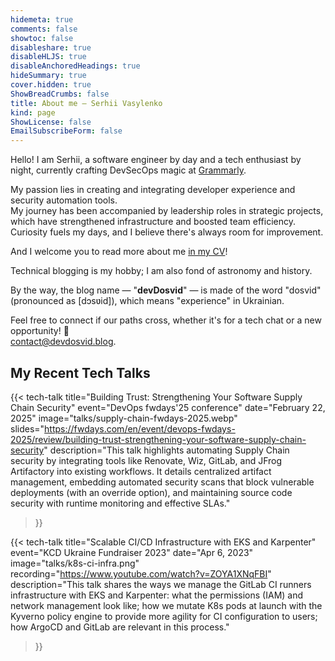 ```yaml
---
hidemeta: true
comments: false
showtoc: false
disableshare: true
disableHLJS: true
disableAnchoredHeadings: true
hideSummary: true
cover.hidden: true
ShowBreadCrumbs: false
title: About me — Serhii Vasylenko
kind: page
ShowLicense: false
EmailSubscribeForm: false
---
```


Hello! I am Serhii, a software engineer by day and a tech enthusiast by night, currently crafting DevSecOps magic at [Grammarly](https://www.grammarly.com/).

My passion lies in creating and integrating developer experience and security automation tools.\
My journey has been accompanied by leadership roles in strategic projects, which have strengthened infrastructure and boosted team efficiency.\
Curiosity fuels my days, and I believe there's always room for improvement.

And I welcome you to read more about me [in my CV](/cv)!

Technical blogging is my hobby; I am also fond of astronomy and history.

By the way, the blog name — "**devDosvid**" — is made of the word "dosvid" (pronounced as [dɔsʋid]), which means "experience" in Ukrainian. 

Feel free to connect if our paths cross, whether it's for a tech chat or a new opportunity! 🙌\
[contact@devdosvid.blog](mailto:contact@devdosvid.blog).


## My Recent Tech Talks

{{< tech-talk
    title="Building Trust: Strengthening Your Software Supply Chain Security"
    event="DevOps fwdays'25 conference"
    date="February 22, 2025"
    image="talks/supply-chain-fwdays-2025.webp"
    slides="https://fwdays.com/en/event/devops-fwdays-2025/review/building-trust-strengthening-your-software-supply-chain-security"
    description="This talk highlights automating Supply Chain security by integrating tools like Renovate, Wiz, GitLab, and JFrog Artifactory into existing workflows. It details centralized artifact management, embedding automated security scans that block vulnerable deployments (with an override option), and maintaining source code security with runtime monitoring and effective SLAs."
>}}

{{< tech-talk
    title="Scalable CI/CD Infrastructure with EKS and Karpenter"
    event="KCD Ukraine Fundraiser 2023"
    date="Apr 6, 2023"
    image="talks/k8s-ci-infra.png"
    recording="https://www.youtube.com/watch?v=ZOYA1XNqFBI"
    description="This talk shares the ways we manage the GitLab CI runners infrastructure with EKS and Karpenter: what the permissions (IAM) and network management look like; how we mutate K8s pods at launch with the Kyverno policy engine to provide more agility for CI configuration to users; how ArgoCD and GitLab are relevant in this process."
>}}
